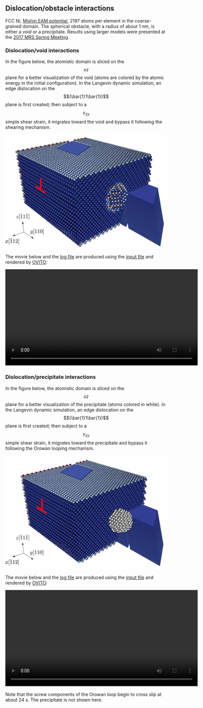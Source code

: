 ## Dislocation/obstacle interactions

FCC Ni, [Mishin EAM potential](http://dx.doi.org/10.1103/PhysRevB.59.3393), 2197 atoms per element in the coarse-grained domain. The spherical obstacle, with a radius of about 1 nm, is either a void or a precipitate. Results using larger models were presented at the [2017 MRS Spring Meeting](https://mrsspring.zerista.com/event/member/363361).

### Dislocation/void interactions

In the figure below, the atomistic domain is sliced on the $$xz$$ plane for a better visualization of the void (atoms are colored by the atomic energy in the initial configuration). In the Langevin dynamic simulation, an edge dislocation on the $$(\bar{1}1\bar{1})$$ plane is first created; then subject to a $$\gamma_{zy}$$ simple shear strain, it migrates toward the void and bypass it following the shearing mechanism.

![void](void.jpg)

The movie below and the <a href="void.log" target="_blank">log file</a> are produced using the <a href="void.in" target="_blank">input file</a> and rendered by [OVITO](../../chapter6/ovito.md):

<video width="600" controls>
  <source src="void.mp4" type="video/mp4">
</video>

### Dislocation/precipitate interactions

In the figure below, the atomistic domain is sliced on the $$xz$$ plane for a better visualization of the precipitate (atoms colored in white). In the Langevin dynamic simulation, an edge dislocation on the $$(\bar{1}1\bar{1})$$ plane is first created; then subject to a $$\gamma_{zy}$$ simple shear strain, it migrates toward the precipitate and bypass it following the Orowan looping mechanism.

![prep](prep.jpg)

The movie below and the <a href="prep.log" target="_blank">log file</a> are produced using the <a href="prep.in" target="_blank">input file</a> and rendered by [OVITO](../../chapter6/ovito.md):

<video width="600" controls>
  <source src="prep.mp4" type="video/mp4">
</video>

Note that the screw components of the Orowan loop begin to cross slip at about 24 s. The precipitate is not shown here.

	